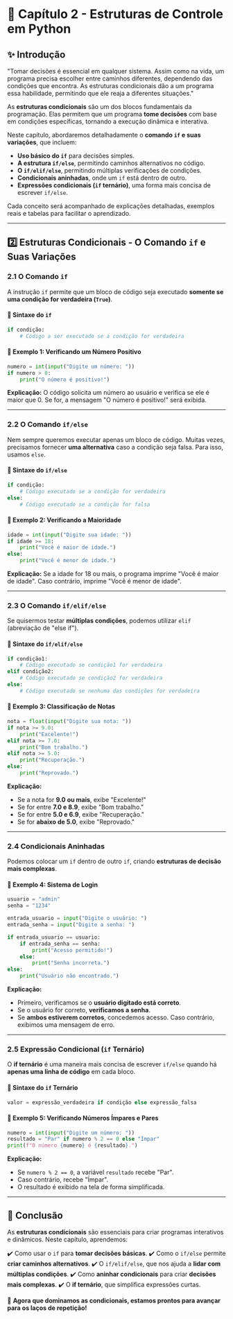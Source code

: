 # 📖 Capítulo 2 - Estruturas de Controle em Python

## ✨ Introdução

"Tomar decisões é essencial em qualquer sistema. Assim como na vida, um programa precisa escolher entre caminhos diferentes, dependendo das condições que encontra. As estruturas condicionais dão a um programa essa habilidade, permitindo que ele reaja a diferentes situações."

As **estruturas condicionais** são um dos blocos fundamentais da programação. Elas permitem que um programa **tome decisões** com base em condições específicas, tornando a execução dinâmica e interativa.

Neste capítulo, abordaremos detalhadamente o **comando `if` e suas variações**, que incluem:

- **Uso básico do `if`** para decisões simples.
- **A estrutura `if/else`**, permitindo caminhos alternativos no código.
- **O `if/elif/else`**, permitindo múltiplas verificações de condições.
- **Condicionais aninhadas**, onde um `if` está dentro de outro.
- **Expressões condicionais (`if` ternário)**, uma forma mais concisa de escrever `if/else`.

Cada conceito será acompanhado de explicações detalhadas, exemplos reais e tabelas para facilitar o aprendizado.

------

## 2️⃣ Estruturas Condicionais - O Comando `if` e Suas Variações

### 2.1 O Comando `if`

A instrução `if` permite que um bloco de código seja executado **somente se uma condição for verdadeira (`True`)**.

#### 📝 Sintaxe do `if`

```python
if condição:
    # Código a ser executado se a condição for verdadeira
```

#### 🔹 Exemplo 1: Verificando um Número Positivo

```python
numero = int(input("Digite um número: "))
if numero > 0:
    print("O número é positivo!")
```

**Explicação:** O código solicita um número ao usuário e verifica se ele é maior que 0. Se for, a mensagem "O número é positivo!" será exibida.

------

### 2.2 O Comando `if/else`

Nem sempre queremos executar apenas um bloco de código. Muitas vezes, precisamos fornecer **uma alternativa** caso a condição seja falsa. Para isso, usamos `else`.

#### 📝 Sintaxe do `if/else`

```python
if condição:
    # Código executado se a condição for verdadeira
else:
    # Código executado se a condição for falsa
```

#### 🔹 Exemplo 2: Verificando a Maioridade

```python
idade = int(input("Digite sua idade: "))
if idade >= 18:
    print("Você é maior de idade.")
else:
    print("Você é menor de idade.")
```

**Explicação:** Se a idade for 18 ou mais, o programa imprime "Você é maior de idade". Caso contrário, imprime "Você é menor de idade".

------

### 2.3 O Comando `if/elif/else`

Se quisermos testar **múltiplas condições**, podemos utilizar `elif` (abreviação de "else if").

#### 📝 Sintaxe do `if/elif/else`

```python
if condição1:
    # Código executado se condição1 for verdadeira
elif condição2:
    # Código executado se condição2 for verdadeira
else:
    # Código executado se nenhuma das condições for verdadeira
```

#### 🔹 Exemplo 3: Classificação de Notas

```python
nota = float(input("Digite sua nota: "))
if nota >= 9.0:
    print("Excelente!")
elif nota >= 7.0:
    print("Bom trabalho.")
elif nota >= 5.0:
    print("Recuperação.")
else:
    print("Reprovado.")
```

**Explicação:**

- Se a nota for **9.0 ou mais**, exibe "Excelente!"
- Se for entre **7.0 e 8.9**, exibe "Bom trabalho."
- Se for entre **5.0 e 6.9**, exibe "Recuperação."
- Se for **abaixo de 5.0**, exibe "Reprovado."

------

### 2.4 Condicionais Aninhadas

Podemos colocar um `if` dentro de outro `if`, criando **estruturas de decisão mais complexas**.

#### 🔹 Exemplo 4: Sistema de Login

```python
usuario = "admin"
senha = "1234"

entrada_usuario = input("Digite o usuário: ")
entrada_senha = input("Digite a senha: ")

if entrada_usuario == usuario:
    if entrada_senha == senha:
        print("Acesso permitido!")
    else:
        print("Senha incorreta.")
else:
    print("Usuário não encontrado.")
```

**Explicação:**

- Primeiro, verificamos se o **usuário digitado está correto**.
- Se o usuário for correto, **verificamos a senha**.
- Se **ambos estiverem corretos**, concedemos acesso. Caso contrário, exibimos uma mensagem de erro.

------

### 2.5 Expressão Condicional (`if` Ternário)

O **if ternário** é uma maneira mais concisa de escrever `if/else` quando há **apenas uma linha de código** em cada bloco.

#### 📝 Sintaxe do `if` Ternário

```python
valor = expressão_verdadeira if condição else expressão_falsa
```

#### 🔹 Exemplo 5: Verificando Números Ímpares e Pares

```python
numero = int(input("Digite um número: "))
resultado = "Par" if numero % 2 == 0 else "Ímpar"
print(f"O número {numero} é {resultado}.")
```

**Explicação:**

- Se `numero % 2 == 0`, a variável `resultado` recebe "Par".
- Caso contrário, recebe "Ímpar".
- O resultado é exibido na tela de forma simplificada.

------

## 📌 Conclusão

As **estruturas condicionais** são essenciais para criar programas interativos e dinâmicos. Neste capítulo, aprendemos:

✔️ Como usar o `if` para **tomar decisões básicas**.
✔️ Como o `if/else` permite **criar caminhos alternativos**.
✔️ O `if/elif/else`, que nos ajuda a **lidar com múltiplas condições**.
✔️ Como **aninhar condicionais** para criar **decisões mais complexas**.
✔️ O **if ternário**, que simplifica expressões curtas.

🚀 **Agora que dominamos as condicionais, estamos prontos para avançar para os laços de repetição!**
